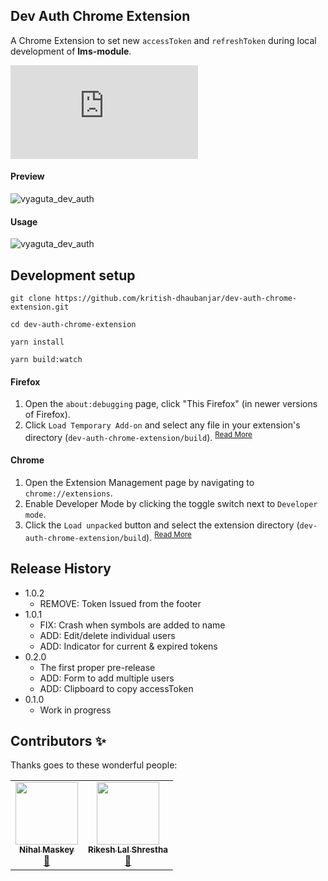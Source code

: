 ## Dev Auth Chrome Extension

A Chrome Extension to set new `accessToken` and `refreshToken` during local development of **lms-module**.

![shields.io](https://blsonepal.com/shields.php?)

#### Preview

![vyaguta_dev_auth](https://user-images.githubusercontent.com/25634165/117668047-450bb180-b1c5-11eb-804c-865b63596259.png)

#### Usage

![vyaguta_dev_auth](https://user-images.githubusercontent.com/25634165/117668727-ef83d480-b1c5-11eb-9f92-f4cf018be4de.gif)

## Development setup

```shell
git clone https://github.com/kritish-dhaubanjar/dev-auth-chrome-extension.git

cd dev-auth-chrome-extension

yarn install

yarn build:watch
```
#### Firefox
1. Open the `about:debugging` page, click "This Firefox" (in newer versions of Firefox).
2. Click `Load Temporary Add-on` and select any file in your extension's directory (`dev-auth-chrome-extension/build`). <sup>[Read More](https://developer.mozilla.org/en-US/docs/Mozilla/Add-ons/WebExtensions/Your_first_WebExtension)</sup>

#### Chrome
1. Open the Extension Management page by navigating to `chrome://extensions`.
2. Enable Developer Mode by clicking the toggle switch next to `Developer mode`.
3. Click the `Load unpacked` button and select the extension directory (`dev-auth-chrome-extension/build`). <sup>[Read More](https://developer.chrome.com/docs/extensions/mv3/getstarted/)</sup>

## Release History

* 1.0.2
    * REMOVE: Token Issued from the footer
* 1.0.1
    * FIX: Crash when symbols are added to name
    * ADD: Edit/delete individual users
    * ADD: Indicator for current & expired tokens
* 0.2.0
    * The first proper pre-release
    * ADD: Form to add multiple users
    * ADD: Clipboard to copy accessToken
* 0.1.0
    * Work in progress
 


## Contributors ✨

Thanks goes to these wonderful people:

<table>
  <tr>
    <td align="center"><a href="https://github.com/maskeynihal"><img src="https://avatars.githubusercontent.com/u/26411488?v=4" width="100px;" alt=""/><br /><sub><b>Nihal Maskey</b></sub></a><br /><a href="https://github.com/kritish-dhaubanjar/dev-auth-chrome-extension/commits?author=maskeynihal" title="Commits">📖</a></td>
    <td align="center"><a href="https://github.com/RikLakhe"><img src="https://avatars.githubusercontent.com/u/25451595?v=4" width="100px;" alt=""/><br /><sub><b>Rikesh Lal Shrestha</b></sub></a><br /><a href="https://github.com/kritish-dhaubanjar/dev-auth-chrome-extension/issues?q=author%3ARikLakhe" title="Bug Reports">🐛</a></td>
  </tr>
</table>
